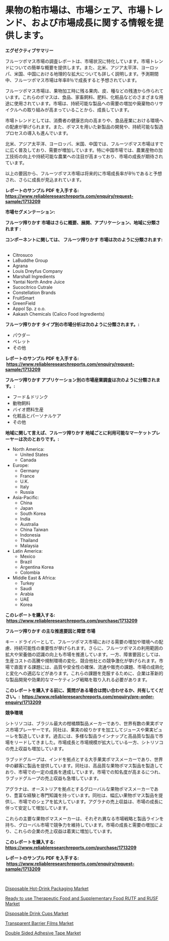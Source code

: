 <p><h1>果物の粕市場は、市場シェア、市場トレンド、および市場成長に関する情報を提供します。</h1></p><p><strong>エグゼクティブサマリー</strong></p>
<p><p>フルーツポマス市場の調査レポートは、市場状況に特化しています。市場トレンドについての簡単な概要を提供します。また、北米、アジア太平洋、ヨーロッパ、米国、中国における地理的な拡大についても詳しく説明します。予測期間中、フルーツポマス市場は年率8％で成長すると予想されています。</p><p>フルーツポマス市場は、果物加工時に残る果肉、皮、種などの残渣から作られています。これらのポマスは、食品、家畜飼料、肥料、化粧品などのさまざまな用途に使用されています。市場は、持続可能な製品への需要の増加や廃棄物のリサイクルへの取り組みが高まっていることから、成長しています。</p><p>市場トレンドとしては、消費者の健康志向の高まりや、食品産業における環境への配慮が挙げられます。また、ポマスを用いた新製品の開発や、持続可能な製造プロセスの導入も進んでいます。</p><p>北米、アジア太平洋、ヨーロッパ、米国、中国では、フルーツポマス市場はすでに広く普及しており、需要が増加しています。特に中国市場では、農業産物の加工技術の向上や持続可能な農業への注目が高まっており、市場の成長が期待されています。</p><p>以上の要因から、フルーツポマス市場は将来的に市場成長率が8％であると予想され、さらに成長が見込まれています。</p></p>
<p><strong>レポートのサンプル PDF を入手する: <a href="https://www.reliableresearchreports.com/enquiry/request-sample/1713209">https://www.reliableresearchreports.com/enquiry/request-sample/1713209</a></strong></p>
<p><strong>市場セグメンテーション:</strong></p>
<p><strong> フルーツ搾りかす 市場はさらに概要、展開、アプリケーション、地域に分類されます :</strong></p>
<p><strong>コンポーネントに関しては、 フルーツ搾りかす 市場は次のように分類されます: &nbsp;</strong></p>
<p><ul><li>Citrosuco</li><li>LaBuddhe Group</li><li>Agrana</li><li>Louis Dreyfus Company</li><li>Marshall Ingredients</li><li>Yantai North Andre Juice</li><li>Sucocitrico Cutrale</li><li>Constellation Brands</li><li>FruitSmart</li><li>GreenField</li><li>Appol Sp. z o.o.</li><li>Aakash Chemicals (Calico Food Ingredients)</li></ul></p>
<p><strong> フルーツ搾りかす タイプ別の市場分析は次のように分類されます。:</strong></p>
<p><ul><li>パウダー</li><li>ペレット</li><li>その他</li></ul></p>
<p><strong>レポートのサンプル PDF を入手する: &nbsp;<a href="https://www.reliableresearchreports.com/enquiry/request-sample/1713209">https://www.reliableresearchreports.com/enquiry/request-sample/1713209</a></strong></p>
<p><strong> フルーツ搾りかす アプリケーション別の市場産業調査は次のように分類されます。:</strong></p>
<p><ul><li>フード＆ドリンク</li><li>動物飼料</li><li>バイオ燃料生産</li><li>化粧品とパーソナルケア</li><li>その他</li></ul></p>
<p><strong>地域に関して言えば、フルーツ搾りかす 地域ごとに利用可能なマーケットプレーヤーは次のとおりです。:</strong></p>
<p><ul>
    <li>
        North America:
        <ul>
            <li>United States</li>
            <li>Canada</li>
        </ul>
    </li>
    <li>
        Europe:
        <ul>
            <li>Germany</li>
            <li>France</li>
            <li>U.K.</li>
            <li>Italy</li>
            <li>Russia</li>
        </ul>
    </li>
    <li>
        Asia-Pacific:
        <ul>
            <li>China</li>
            <li>Japan</li>
            <li>South Korea</li>
            <li>India</li>
            <li>Australia</li>
            <li>China Taiwan</li>
            <li>Indonesia</li>
            <li>Thailand</li>
            <li>Malaysia</li>
        </ul>
    </li>
    <li>
        Latin America:
        <ul>
            <li>Mexico</li>
            <li>Brazil</li>
            <li>Argentina Korea</li>
            <li>Colombia</li>
        </ul>
    </li>
    <li>
        Middle East & Africa:
        <ul>
            <li>Turkey</li>
            <li>Saudi</li>
            <li>Arabia</li>
            <li>UAE</li>
            <li>Korea</li>
        </ul>
    </li>
    </ul></p>
<p><strong>このレポートを購入する: &nbsp;<a href="https://www.reliableresearchreports.com/purchase/1713209">https://www.reliableresearchreports.com/purchase/1713209</a></strong></p>
<p><strong>フルーツ搾りかす の主な推進要因と障壁 市場</strong></p>
<p><p>キー・ドライバーとして、フルーツポマス市場における需要の増加や環境への配慮、持続可能性の重要性が挙げられます。さらに、フルーツポマスの利用範囲の拡大や栄養価の認識の向上も市場を推進しています。一方、障害要因としては、生産コストの高騰や規制環境の変化、競合他社との競争激化が挙げられます。市場で直面する課題には、品質や安全性の確保、流通や販売の課題、市場の成熟化と変化への適応などがあります。これらの課題を克服するために、企業は革新的な製品開発や効果的なマーケティング戦略を取り入れる必要があります。</p></p>
<p><strong>このレポートを購入する前に、質問がある場合は問い合わせるか、共有してください。:&nbsp; <a href="https://www.reliableresearchreports.com/enquiry/pre-order-enquiry/1713209">https://www.reliableresearchreports.com/enquiry/pre-order-enquiry/1713209</a></strong></p>
<p><strong>競争環境</strong></p>
<p><p>シトリソコは、ブラジル最大の柑橘類製品メーカーであり、世界有数の果実ポマス市場プレーヤーです。同社は、果実の絞りかすを加工してジュースや果実ピューレを製造しています。過去には、多様な製品ラインナップと高品質な製品で市場をリードしてきました。市場成長と市場規模が拡大している一方、シトリソコの売上収益も増加しています。</p><p>ラブッドグループは、インドを拠点とする大手果実ポマスメーカーであり、世界中の顧客に製品を提供しています。同社は、高品質な果物ポマス製品を製造しており、市場での一定の成長を達成しています。市場での知名度が高まるにつれ、ラブッドグループの売上収益も急増しています。</p><p>アグラナは、オーストリアを拠点とするグローバルな果物ポマスメーカーであり、豊富な経験と専門知識を持っています。同社は、幅広い果物ポマス製品を提供し、市場でのシェアを拡大しています。アグラナの売上収益は、市場の成長に伴って安定して増加しています。</p><p>これらの主要な果物ポマスメーカーは、それぞれ異なる市場戦略と製品ラインを持ち、グローバル市場で競争力を維持しています。市場の成長と需要の増加により、これらの企業の売上収益は着実に増加しています。</p></p>
<p><strong>このレポートを購入する: &nbsp; <a href="https://www.reliableresearchreports.com/purchase/1713209">https://www.reliableresearchreports.com/purchase/1713209</a></strong></p>
<p><strong>レポートのサンプル PDF を入手する: &nbsp;<a href="https://www.reliableresearchreports.com/enquiry/request-sample/1713209">https://www.reliableresearchreports.com/enquiry/request-sample/1713209</a></strong><strong></strong></p>
<p>&nbsp;</p>
<p><p><a href="https://gratis-rainforest-2ca.notion.site/Disposable-Hot-Drink-Packaging-Market-Size-Furnishes-Valuable-Information-Encompassing-Market-Share--1d85d47078714d70b2d6720c3947f988">Disposable Hot-Drink Packaging Market</a></p><p><a href="https://github.com/Sarissaschmalingtr6fz2739/Market-Research-Report-List-1/blob/main/ready-to-use-therapeutic-food-and-supplementary-food-rutf-and-rusf-market.md">Ready to use Therapeutic Food and Supplementary Food RUTF and RUSF Market</a></p><p><a href="https://crocus-run-b5a.notion.site/Disposable-Drink-Cups-Market-Size-Growth-and-Forecast-from-2024-2031-98f4337902f4448fbf24210aad3a33af">Disposable Drink Cups Market</a></p><p><a href="https://view.publitas.com/reportprime-1/transparent-barrier-films-market-size-growth-and-forecast-from-2024-2031/">Transparent Barrier Films Market</a></p><p><a href="https://view.publitas.com/reportprime-1/double-sided-adhesive-tape-market-share-market-new-trends-analysis-report-by-type-by-application-by-end-use-by-region-and-segment-forecasts-2024-2031/">Double Sided Adhesive Tape Market</a></p></p>